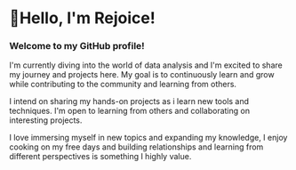 # 👋Hello, I'm Rejoice!

### Welcome to my GitHub profile!

I'm currently diving into the world of data analysis and I'm excited to share my journey and projects here. My goal is to continuously learn and grow while contributing to the community and learning from others.

I intend on sharing my hands-on projects as i learn new tools and techniques. I'm open to learning from others and collaborating on interesting projects.

 I love immersing myself in new topics and expanding my knowledge, I enjoy cooking on my free days and building relationships and learning from different perspectives is something I highly value.
<!---
Reerej/Reerej is a ✨ special ✨ repository because its `README.md` (this file) appears on your GitHub profile.
You can click the Preview link to take a look at your changes.
--->

